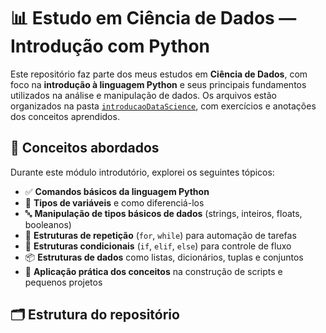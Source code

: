 # 📊 Estudo em Ciência de Dados — Introdução com Python

Este repositório faz parte dos meus estudos em **Ciência de Dados**, com foco na **introdução à linguagem Python** e seus principais fundamentos utilizados na análise e manipulação de dados. Os arquivos estão organizados na pasta [`introducaoDataScience`](./introducaoDataScience), com exercícios e anotações dos conceitos aprendidos.

## 🧠 Conceitos abordados

Durante este módulo introdutório, explorei os seguintes tópicos:

- ✅ **Comandos básicos da linguagem Python**
- 🧮 **Tipos de variáveis** e como diferenciá-los
- 🔤 **Manipulação de tipos básicos de dados** (strings, inteiros, floats, booleanos)
- 🔁 **Estruturas de repetição** (`for`, `while`) para automação de tarefas
- 🧱 **Estruturas condicionais** (`if`, `elif`, `else`) para controle de fluxo
- 📦 **Estruturas de dados** como listas, dicionários, tuplas e conjuntos
- 🔧 **Aplicação prática dos conceitos** na construção de scripts e pequenos projetos

## 🗂 Estrutura do repositório

